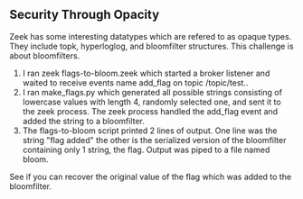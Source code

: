 ## Security Through Opacity

Zeek has some interesting datatypes which are refered to as opaque types. They include topk, hyperloglog, and bloomfilter structures. This challenge is about bloomfilters.

1. I ran zeek flags-to-bloom.zeek which started a broker listener and waited to receive events name add_flag on topic /topic/test..
2. I ran make_flags.py which generated all possible strings consisting of lowercase values with length 4, randomly selected one, and sent it to the zeek process. The zeek process handled the add_flag event and added the string to a bloomfilter.
3. The flags-to-bloom script printed 2 lines of output. One line was the string "flag added" the other is the serialized version of the bloomfilter containing only 1 string, the flag. Output was piped to a file named bloom.

See if you can recover the original value of the flag which was added to the bloomfilter.
